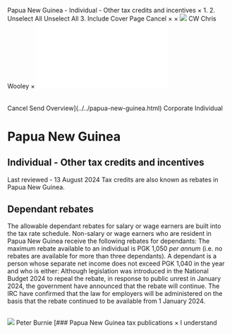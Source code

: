 Papua New Guinea - Individual - Other tax credits and incentives
×
1.
2.
Unselect All
Unselect All
3.
Include Cover Page
Cancel
×
×
![](../../-/media/world-wide-tax-summaries/attachments/global---chris-wooley.ashx%3Frev=ac5e5f3223b34096b1afc2a6009c7320&revision=ac5e5f32-23b3-4096-b1af-c2a6009c7320&hash=859B7ADC84DC2CBEC9760E9E6EE7DE6D0A8BFCDF)
CW
Chris Wooley
×
![](other-tax-credits-and-incentives.html)
######
Cancel
Send
Overview](../../papua-new-guinea.html)
Corporate
Individual
# Papua New Guinea
## Individual - Other tax credits and incentives
Last reviewed - 13 August 2024
Tax credits are also known as rebates in Papua New Guinea.
## Dependant rebates
The allowable dependant rebates for salary or wage earners are built into the tax rate schedule. Non-salary or wage earners who are resident in Papua New Guinea receive the following rebates for dependants:
The maximum rebate available to an individual is PGK 1,050 *per annum* (i.e. no rebates are available for more than three dependants).
A dependant is a person whose separate net income does not exceed PGK 1,040 in the year and who is either:
Although legislation was introduced in the National Budget 2024 to repeal the rebate, in response to public unrest in January 2024, the government have announced that the rebate will continue. The IRC have confirmed that the law for employers will be administered on the basis that the rebate continued to be available from 1 January 2024.
##
![](../../-/media/world-wide-tax-summaries/attachments/papua-new-guinea---peter_burnie.ashx%3Frev=8fc829f1d2cb4dcc86267716e612323f&revision=8fc829f1-d2cb-4dcc-8626-7716e612323f&hash=93E0BBD487F3BF260D08DB0E0302DD5881E0C356)
Peter Burnie
[### Papua New Guinea tax publications
×
I understand